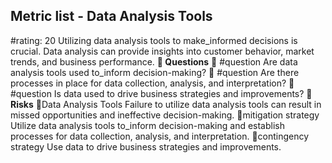 

## Metric list - Data Analysis Tools
#rating: 20
Utilizing data analysis tools to make_informed decisions is crucial. Data analysis can provide insights into customer behavior, market trends, and business performance.
**💭 Questions**
💭 #question Are data analysis tools used to_inform decision-making?
 💭 #question Are there processes in place for data collection, analysis, and interpretation?
 💭 #question Is data used to drive business strategies and improvements?
**🚨 Risks**
🚨Data Analysis Tools
Failure to utilize data analysis tools can result in missed opportunities and ineffective decision-making.
🚨mitigation strategy
Utilize data analysis tools to_inform decision-making and establish processes for data collection, analysis, and interpretation.
🚨contingency strategy
Use data to drive business strategies and improvements.




